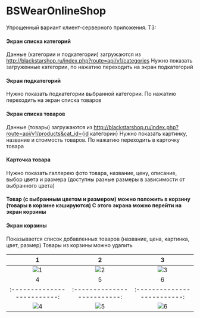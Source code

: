 # BSWearOnlineShop
Упрощенный вариант клиент-серверного приложения. 
ТЗ:
#### Экран списка категорий
Данные (категории и подкатегории) загружаются из http://blackstarshop.ru/index.php?route=api/v1/categories
Нужно показать загруженные категории, по нажатию переходить на экран подкатегорий
#### Экран подкатегорий
Нужно показать подкатегории выбранной категории. По нажатию переходить на экран списка товаров
#### Экран списка товаров
Данные (товары) загружаются из http://blackstarshop.ru/index.php?route=api/v1/products&cat_id={id категории}
Нужно показать картинку, название и стоимость товаров. По нажатию переходить в карточку товара
#### Карточка товара
Нужно показать галлерею фото товара, название, цену, описание, выбор цвета и размера (доступны разные размеры в зависимости от выбранного цвета)
#### Товар (с выбранным цветом и размером) можно положить в корзину (товары в корзине кэшируются) С этого экрана можно перейти на экран корзины
#### Экран корзины
Показывается список добавленных товаров (название, цена, картинка, цвет, размер) Товары из корзины можно удалить

| 1             |  2          | 3          |
:-------------------------:|:-------------------------:|:-------------------------:
![1](https://user-images.githubusercontent.com/73439070/109568597-31263e00-7af8-11eb-899c-2cd15cb8f320.png) | ![2](https://user-images.githubusercontent.com/73439070/109568622-3b483c80-7af8-11eb-8154-0bc3e416181b.png) | ![3](https://user-images.githubusercontent.com/73439070/109568641-426f4a80-7af8-11eb-8b86-007a0ccf249e.png)
| 4             |  5          | 6          |
:-------------------------:|:-------------------------:|:-------------------------:
![4](https://user-images.githubusercontent.com/73439070/109568748-6763bd80-7af8-11eb-8098-4b79ead8af66.png) | ![5](https://user-images.githubusercontent.com/73439070/109568775-70548f00-7af8-11eb-9061-df8c007a38b4.png) | ![6](https://user-images.githubusercontent.com/73439070/109568819-819d9b80-7af8-11eb-828a-ae640f6c401a.png)



